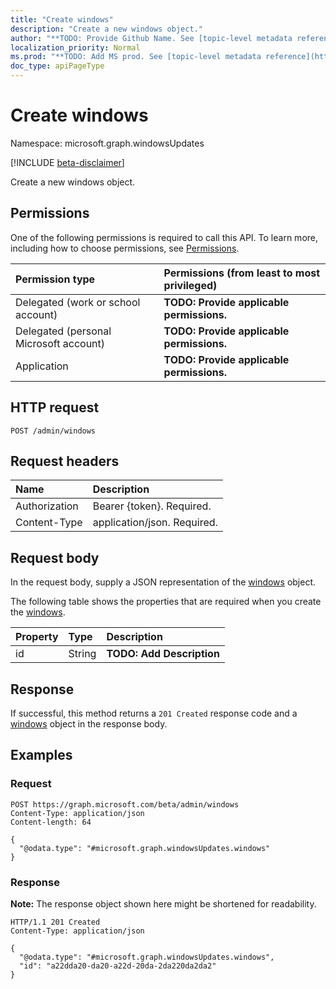 ```yaml
---
title: "Create windows"
description: "Create a new windows object."
author: "**TODO: Provide Github Name. See [topic-level metadata reference](https://msgo.azurewebsites.net/add/document/guidelines/metadata.html#topic-level-metadata)**"
localization_priority: Normal
ms.prod: "**TODO: Add MS prod. See [topic-level metadata reference](https://msgo.azurewebsites.net/add/document/guidelines/metadata.html#topic-level-metadata)**"
doc_type: apiPageType
---
```


# Create windows
Namespace: microsoft.graph.windowsUpdates

[!INCLUDE [beta-disclaimer](../../includes/beta-disclaimer.md)]

Create a new windows object.

## Permissions
One of the following permissions is required to call this API. To learn more, including how to choose permissions, see [Permissions](/graph/permissions-reference).

|Permission type|Permissions (from least to most privileged)|
|:---|:---|
|Delegated (work or school account)|**TODO: Provide applicable permissions.**|
|Delegated (personal Microsoft account)|**TODO: Provide applicable permissions.**|
|Application|**TODO: Provide applicable permissions.**|

## HTTP request

<!-- {
  "blockType": "ignored"
}
-->
``` http
POST /admin/windows
```

## Request headers
|Name|Description|
|:---|:---|
|Authorization|Bearer {token}. Required.|
|Content-Type|application/json. Required.|

## Request body
In the request body, supply a JSON representation of the [windows](../resources/windowsupdates-windows.md) object.

The following table shows the properties that are required when you create the [windows](../resources/windowsupdates-windows.md).

|Property|Type|Description|
|:---|:---|:---|
|id|String|**TODO: Add Description**|



## Response

If successful, this method returns a `201 Created` response code and a [windows](../resources/windowsupdates-windows.md) object in the response body.

## Examples

### Request
<!-- {
  "blockType": "request",
  "name": "create_windows_from_"
}
-->
``` http
POST https://graph.microsoft.com/beta/admin/windows
Content-Type: application/json
Content-length: 64

{
  "@odata.type": "#microsoft.graph.windowsUpdates.windows"
}
```


### Response
**Note:** The response object shown here might be shortened for readability.
<!-- {
  "blockType": "response",
  "truncated": true,
  "@odata.type": "microsoft.graph.windowsUpdates.windows"
}
-->
``` http
HTTP/1.1 201 Created
Content-Type: application/json

{
  "@odata.type": "#microsoft.graph.windowsUpdates.windows",
  "id": "a22dda20-da20-a22d-20da-2da220da2da2"
}
```

